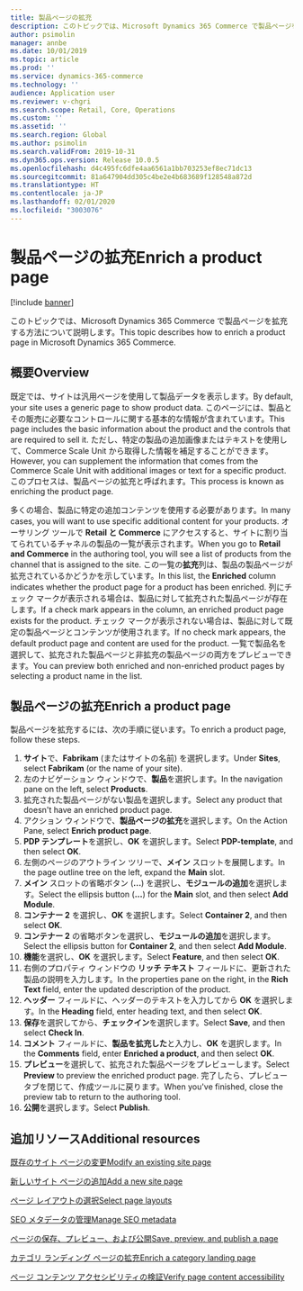 ```yaml
---
title: 製品ページの拡充
description: このトピックでは、Microsoft Dynamics 365 Commerce で製品ページを拡充する方法について説明します。
author: psimolin
manager: annbe
ms.date: 10/01/2019
ms.topic: article
ms.prod: ''
ms.service: dynamics-365-commerce
ms.technology: ''
audience: Application user
ms.reviewer: v-chgri
ms.search.scope: Retail, Core, Operations
ms.custom: ''
ms.assetid: ''
ms.search.region: Global
ms.author: psimolin
ms.search.validFrom: 2019-10-31
ms.dyn365.ops.version: Release 10.0.5
ms.openlocfilehash: d4c495fc6dfe4aa6561a1bb703253ef8ec71dc13
ms.sourcegitcommit: 81a647904dd305c4be2e4b683689f128548a872d
ms.translationtype: HT
ms.contentlocale: ja-JP
ms.lasthandoff: 02/01/2020
ms.locfileid: "3003076"
---
```

# <a name="enrich-a-product-page"></a><span data-ttu-id="49e7a-103">製品ページの拡充</span><span class="sxs-lookup"><span data-stu-id="49e7a-103">Enrich a product page</span></span>


[!include [banner](includes/banner.md)]

<span data-ttu-id="49e7a-104">このトピックでは、Microsoft Dynamics 365 Commerce で製品ページを拡充する方法について説明します。</span><span class="sxs-lookup"><span data-stu-id="49e7a-104">This topic describes how to enrich a product page in Microsoft Dynamics 365 Commerce.</span></span>

## <a name="overview"></a><span data-ttu-id="49e7a-105">概要</span><span class="sxs-lookup"><span data-stu-id="49e7a-105">Overview</span></span>

<span data-ttu-id="49e7a-106">既定では、サイトは汎用ページを使用して製品データを表示します。</span><span class="sxs-lookup"><span data-stu-id="49e7a-106">By default, your site uses a generic page to show product data.</span></span> <span data-ttu-id="49e7a-107">このページには、製品とその販売に必要なコントロールに関する基本的な情報が含まれています。</span><span class="sxs-lookup"><span data-stu-id="49e7a-107">This page includes the basic information about the product and the controls that are required to sell it.</span></span> <span data-ttu-id="49e7a-108">ただし、特定の製品の追加画像またはテキストを使用して、Commerce Scale Unit から取得した情報を補足することができます。</span><span class="sxs-lookup"><span data-stu-id="49e7a-108">However, you can supplement the information that comes from the Commerce Scale Unit with additional images or text for a specific product.</span></span> <span data-ttu-id="49e7a-109">このプロセスは、製品ページの拡充と呼ばれます。</span><span class="sxs-lookup"><span data-stu-id="49e7a-109">This process is known as enriching the product page.</span></span>

<span data-ttu-id="49e7a-110">多くの場合、製品に特定の追加コンテンツを使用する必要があります。</span><span class="sxs-lookup"><span data-stu-id="49e7a-110">In many cases, you will want to use specific additional content for your products.</span></span> <span data-ttu-id="49e7a-111">オーサリング ツールで **Retail と Commerce** にアクセスすると、サイトに割り当てられているチャネルの製品の一覧が表示されます。</span><span class="sxs-lookup"><span data-stu-id="49e7a-111">When you go to **Retail and Commerce** in the authoring tool, you will see a list of products from the channel that is assigned to the site.</span></span> <span data-ttu-id="49e7a-112">この一覧の**拡充**列は、製品の製品ページが拡充されているかどうかを示しています。</span><span class="sxs-lookup"><span data-stu-id="49e7a-112">In this list, the **Enriched** column indicates whether the product page for a product has been enriched.</span></span> <span data-ttu-id="49e7a-113">列にチェック マークが表示される場合は、製品に対して拡充された製品ページが存在します。</span><span class="sxs-lookup"><span data-stu-id="49e7a-113">If a check mark appears in the column, an enriched product page exists for the product.</span></span> <span data-ttu-id="49e7a-114">チェック マークが表示されない場合は、製品に対して既定の製品ページとコンテンツが使用されます。</span><span class="sxs-lookup"><span data-stu-id="49e7a-114">If no check mark appears, the default product page and content are used for the product.</span></span> <span data-ttu-id="49e7a-115">一覧で製品名を選択して、拡充された製品ページと非拡充の製品ページの両方をプレビューできます。</span><span class="sxs-lookup"><span data-stu-id="49e7a-115">You can preview both enriched and non-enriched product pages by selecting a product name in the list.</span></span>

## <a name="enrich-a-product-page"></a><span data-ttu-id="49e7a-116">製品ページの拡充</span><span class="sxs-lookup"><span data-stu-id="49e7a-116">Enrich a product page</span></span>

<span data-ttu-id="49e7a-117">製品ページを拡充するには、次の手順に従います。</span><span class="sxs-lookup"><span data-stu-id="49e7a-117">To enrich a product page, follow these steps.</span></span>

1. <span data-ttu-id="49e7a-118">**サイト**で、**Fabrikam** (またはサイトの名前) を選択します。</span><span class="sxs-lookup"><span data-stu-id="49e7a-118">Under **Sites**, select **Fabrikam** (or the name of your site).</span></span>
1. <span data-ttu-id="49e7a-119">左のナビゲーション ウィンドウで、**製品**を選択します。</span><span class="sxs-lookup"><span data-stu-id="49e7a-119">In the navigation pane on the left, select **Products**.</span></span>
1. <span data-ttu-id="49e7a-120">拡充された製品ページがない製品を選択します。</span><span class="sxs-lookup"><span data-stu-id="49e7a-120">Select any product that doesn't have an enriched product page.</span></span>
1. <span data-ttu-id="49e7a-121">アクション ウィンドウで、**製品ページの拡充**を選択します。</span><span class="sxs-lookup"><span data-stu-id="49e7a-121">On the Action Pane, select **Enrich product page**.</span></span>
1. <span data-ttu-id="49e7a-122">**PDP テンプレート**を選択し、**OK** を選択します。</span><span class="sxs-lookup"><span data-stu-id="49e7a-122">Select **PDP-template**, and then select **OK**.</span></span>
1. <span data-ttu-id="49e7a-123">左側のページのアウトライン ツリーで、**メイン** スロットを展開します。</span><span class="sxs-lookup"><span data-stu-id="49e7a-123">In the page outline tree on the left, expand the **Main** slot.</span></span>
1. <span data-ttu-id="49e7a-124">**メイン** スロットの省略ボタン (**...**) を選択し、**モジュールの追加**を選択します。</span><span class="sxs-lookup"><span data-stu-id="49e7a-124">Select the ellipsis button (**...**) for the **Main** slot, and then select **Add Module**.</span></span>
1. <span data-ttu-id="49e7a-125">**コンテナー 2** を選択し、**OK** を選択します。</span><span class="sxs-lookup"><span data-stu-id="49e7a-125">Select **Container 2**, and then select **OK**.</span></span>
1. <span data-ttu-id="49e7a-126">**コンテナー 2** の省略ボタンを選択し、**モジュールの追加**を選択します。</span><span class="sxs-lookup"><span data-stu-id="49e7a-126">Select the ellipsis button for **Container 2**, and then select **Add Module**.</span></span>
1. <span data-ttu-id="49e7a-127">**機能**を選択し、**OK** を選択します。</span><span class="sxs-lookup"><span data-stu-id="49e7a-127">Select **Feature**, and then select **OK**.</span></span>
1. <span data-ttu-id="49e7a-128">右側のプロパティ ウィンドウの **リッチ テキスト** フィールドに、更新された製品の説明を入力します。</span><span class="sxs-lookup"><span data-stu-id="49e7a-128">In the properties pane on the right, in the **Rich Text** field, enter the updated description of the product.</span></span>
1. <span data-ttu-id="49e7a-129">**ヘッダー** フィールドに、ヘッダーのテキストを入力してから **OK** を選択します。</span><span class="sxs-lookup"><span data-stu-id="49e7a-129">In the **Heading** field, enter heading text, and then select **OK**.</span></span>
1. <span data-ttu-id="49e7a-130">**保存**を選択してから、**チェックイン**を選択します。</span><span class="sxs-lookup"><span data-stu-id="49e7a-130">Select **Save**, and then select **Check In**.</span></span>
1. <span data-ttu-id="49e7a-131">**コメント** フィールドに、**製品を拡充した**と入力し、**OK** を選択します。</span><span class="sxs-lookup"><span data-stu-id="49e7a-131">In the **Comments** field, enter **Enriched a product**, and then select **OK**.</span></span>
1. <span data-ttu-id="49e7a-132">**プレビュー**を選択して、拡充された製品ページをプレビューします。</span><span class="sxs-lookup"><span data-stu-id="49e7a-132">Select **Preview** to preview the enriched product page.</span></span> <span data-ttu-id="49e7a-133">完了したら、プレビュー タブを閉じて、作成ツールに戻ります。</span><span class="sxs-lookup"><span data-stu-id="49e7a-133">When you've finished, close the preview tab to return to the authoring tool.</span></span>
1. <span data-ttu-id="49e7a-134">**公開**を選択します。</span><span class="sxs-lookup"><span data-stu-id="49e7a-134">Select **Publish**.</span></span>

## <a name="additional-resources"></a><span data-ttu-id="49e7a-135">追加リソース</span><span class="sxs-lookup"><span data-stu-id="49e7a-135">Additional resources</span></span>

[<span data-ttu-id="49e7a-136">既存のサイト ページの変更</span><span class="sxs-lookup"><span data-stu-id="49e7a-136">Modify an existing site page</span></span>](modify-existing-page.md)

[<span data-ttu-id="49e7a-137">新しいサイト ページの追加</span><span class="sxs-lookup"><span data-stu-id="49e7a-137">Add a new site page</span></span>](add-new-page.md)

[<span data-ttu-id="49e7a-138">ページ レイアウトの選択</span><span class="sxs-lookup"><span data-stu-id="49e7a-138">Select page layouts</span></span>](select-page-layouts.md)

[<span data-ttu-id="49e7a-139">SEO メタデータの管理</span><span class="sxs-lookup"><span data-stu-id="49e7a-139">Manage SEO metadata</span></span>](manage-seo-metadata.md)

[<span data-ttu-id="49e7a-140">ページの保存、プレビュー、および公開</span><span class="sxs-lookup"><span data-stu-id="49e7a-140">Save, preview, and publish a page</span></span>](save-preview-publish-page.md)

[<span data-ttu-id="49e7a-141">カテゴリ ランディング ページの拡充</span><span class="sxs-lookup"><span data-stu-id="49e7a-141">Enrich a category landing page</span></span>](enrich-category-page.md)

[<span data-ttu-id="49e7a-142">ページ コンテンツ アクセシビリティの検証</span><span class="sxs-lookup"><span data-stu-id="49e7a-142">Verify page content accessibility</span></span>](verify-accessibility.md)
